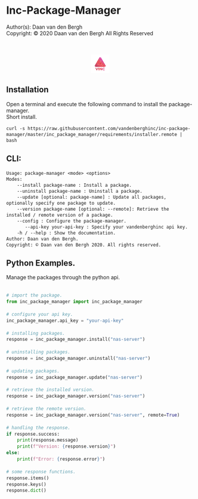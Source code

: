 # Inc-Package-Manager
Author(s):  Daan van den Bergh<br>
Copyright:  © 2020 Daan van den Bergh All Rights Reserved<br>
<br>
<br>
<p align="center">
  <img src="https://raw.githubusercontent.com/vandenberghinc/public-storage/master/vandenberghinc/icon/icon.png" alt="Bergh-Encryption" width="50"/>
</p>

## Installation
Open a terminal and execute the following command to install the package-manager. <br>
Short install.
	
	curl -s https://raw.githubusercontent.com/vandenberghinc/inc-package-manager/master/inc_package_manager/requirements/installer.remote | bash 

## CLI:
	Usage: package-manager <mode> <options> 
	Modes:
	    --install package-name : Install a package.
	    --uninstall package-name : Uninstall a package.
	    --update [optional: package-name] : Update all packages, optionally specify one package to update.
	    --version package-name [optional: --remote]: Retrieve the installed / remote version of a package.
	    --config : Configure the package-manager.
	       --api-key your-api-key : Specify your vandenberghinc api key.
	    -h / --help : Show the documentation.
	Author: Daan van den Bergh. 
	Copyright: © Daan van den Bergh 2020. All rights reserved.

## Python Examples.

Manage the packages through the python api.
```python

# import the package.
from inc_package_manager import inc_package_manager

# configure your api key.
inc_package_manager.api_key = "your-api-key"

# installing packages.
response = inc_package_manager.install("nas-server")

# uninstalling packages.
response = inc_package_manager.uninstall("nas-server")

# updating packages.
response = inc_package_manager.update("nas-server")

# retrieve the installed version.
response = inc_package_manager.version("nas-server")

# retrieve the remote version.
response = inc_package_manager.version("nas-server", remote=True)

# handling the response.
if response.success: 
	print(response.message)
	print(f"Version: {response.version}")
else:
	print(f"Error: {response.error}")

# some response functions.
response.items()
response.keys()
response.dict()

```
